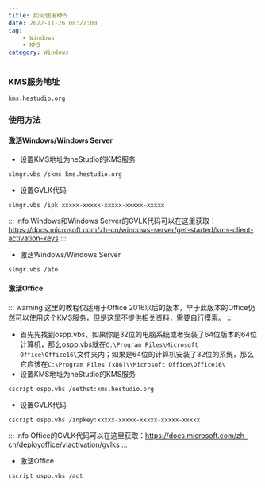 ```yaml
---
title: 如何使用KMS
date: 2022-11-26 08:27:00
tag: 
    - Windows
    - KMS
category: Windows
---
```

### KMS服务地址

```text
kms.hestudio.org
```

### 使用方法
#### 激活Windows/Windows Server
- 设置KMS地址为heStudio的KMS服务


```batch
slmgr.vbs /skms kms.hestudio.org
```


- 设置GVLK代码


```batch
slmgr.vbs /ipk xxxxx-xxxxx-xxxxx-xxxxx-xxxxx
```


::: info 
Windows和Windows Server的GVLK代码可以在这里获取：https://docs.microsoft.com/zh-cn/windows-server/get-started/kms-client-activation-keys
:::

- 激活Windows/Windows Server


```batch
slmgr.vbs /ato
```


#### 激活Office
::: warning 
这里的教程仅适用于Office 2016以后的版本，早于此版本的Office仍然可以使用这个KMS服务，但是这里不提供相关资料，需要自行摸索。
:::
- 首先先找到ospp.vbs，如果你是32位的电脑系统或者安装了64位版本的64位计算机，那么ospp.vbs就在`C:\Program Files\Microsoft Office\Office16\`文件夹内；如果是64位的计算机安装了32位的系统，那么它应该在`C:\Program Files (x86)\\Microsoft Office\Office16\`
- 设置KMS地址为heStudio的KMS服务


```batch
cscript ospp.vbs /sethst:kms.hestudio.org
```


- 设置GVLK代码


```batch
cscript ospp.vbs /inpkey:xxxxx-xxxxx-xxxxx-xxxxx-xxxxx
```


::: info 
Office的GVLK代码可以在这里获取：https://docs.microsoft.com/zh-cn/deployoffice/vlactivation/gvlks
:::
- 激活Office


```batch
cscript ospp.vbs /act
```

<Share colorful />
